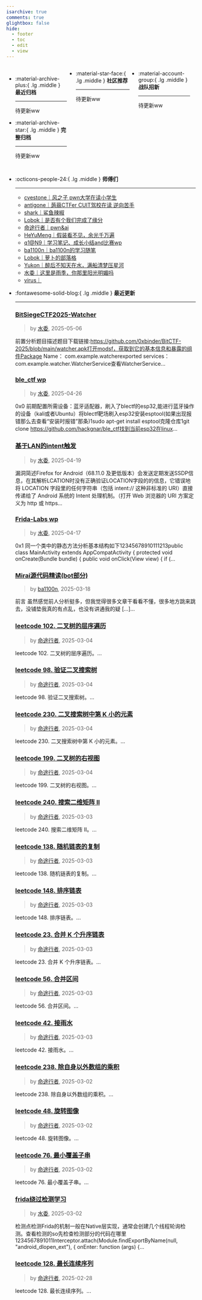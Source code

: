 ```yaml
---
isarchive: true
comments: true
glightbox: false
hide:
  - footer
  - toc
  - edit
  - view
---
```


<div class="grid" style="display: grid;grid-template-columns: 32% 33% 32%;" markdown>

<div class="grid cards" style="display: grid; grid-template-columns: 1fr;" markdown>

-   :material-archive-plus:{ .lg .middle } __最近归档__

    ---

    待更新ww


-   :material-archive-star:{ .lg .middle } __完整归档__

    ---

    待更新ww



</div>

<div class="grid cards" markdown>

-   :material-star-face:{ .lg .middle } __社区推荐__

    ---

    待更新ww


</div>

<div class="grid cards" markdown>

-   :material-account-group:{ .lg .middle } __战队招新__

    ---

    待更新ww


</div>

</div>

<div class="grid cards" markdown>

-   :octicons-people-24:{ .lg .middle } __师傅们__

    ---
    - [cvestone｜风之子 pwn大学在读小学生](https://www.su-cvestone.cn/)
    - [antigone｜蒟蒻CTFer CUIT驾校在读 逆向苦手](https://antigone4224.github.io/)
    - [shark｜鲨鱼辣椒](https://www.shark45.cn/)
    - [Lobok｜是否有个我们完成了缘分](http://dis4.cn/)
    - [命途行者｜pwn&ai](https://blog.csdn.net/qq_62172019/)
    - [HeYuMeng｜假装看不见，余光千万遍](http://www.heyumeng.online/)
    - [q1@N9｜学习笔记、成长小结and比赛wp](https://qsheep24.wordpress.com)
    - [ba1100n｜ba1100n的学习随笔](http://www.ba1100n.tech)
    - [Lobok｜萝卜的部落格](https://dis4.cn)
    - [Yukon｜醉后不知天在水，满船清梦压星河](https://yukon.icu)
    - [水委｜这里是雨季，你那里阳光明媚吗](https://arch3rn4r.github.io)
    - [virus｜](https://megachar0x01.github.io)

</div>
<div class="grid cards" markdown>

-   :fontawesome-solid-blog:{ .lg .middle } __最近更新__

    ---
    ### [BitSiegeCTF2025-Watcher](http://arch3rn4r.github.io/2025/05/06/BitSiegeCTF2025-Watcher/)  
    >by [水委](https://arch3rn4r.github.io), 2025-05-06

    前置分析题目描述题目下载链接:https://github.com/0xbinder/BitCTF-2025/blob/main/watcher.apk打开modsf，获取到它的基本信息和暴露的组件Package Name： com.example.watcherexported services：com.example.watcher.WatcherService查看WatcherService...
    ### [ble_ctf wp](http://arch3rn4r.github.io/2025/04/26/%E4%BB%8Eble-ctf%E5%AD%A6%E8%93%9D%E7%89%99/)  
    >by [水委](https://arch3rn4r.github.io), 2025-04-26

    0x0 前期配置所需设备：蓝牙适配器，刷入了blectf的esp32,能进行蓝牙操作的设备（kali或者Ubuntu）将blectf靶场刷入esp32安装esptool(如果出现报错那么去查看“安装时报错”那条)1sudo apt-get install esptool克隆仓库1git clone https://github.com/hackgnar/ble_ctf找到当前esp32在linux...
    ### [基于LAN的intent触发](http://arch3rn4r.github.io/2025/04/19/%E5%9F%BA%E4%BA%8ELAN%E7%9A%84intent%E8%A7%A6%E5%8F%91/)  
    >by [水委](https://arch3rn4r.github.io), 2025-04-19

    漏洞简述Firefox for Android（68.11.0 及更低版本）会发送定期发送SSDP信息，在其解析LCATION时没有正确验证LOCATION字段的的信息，它错误地将 LOCATION 字段里的任何字符串（包括 intent:// 这种非标准的 URI）直接传递给了 Android 系统的 Intent 处理机制。（打开 Web 浏览器的 URI 方案定义为 http 或 https...
    ### [Frida-Labs wp](http://arch3rn4r.github.io/2025/04/17/Frida-Labs-wp/)  
    >by [水委](https://arch3rn4r.github.io), 2025-04-17

    0x1 同一个类中的静态方法分析基本结构如下12345678910111213public class MainActivity extends AppCompatActivity {    protected void onCreate(Bundle bundle) {            public void onClick(View view) {                if (...
    ### [Mirai源代码精读(bot部分)](http://www.ba1100n.tech/iot_security/mirai%e6%ba%90%e4%bb%a3%e7%a0%81%e7%b2%be%e8%af%bbbot%e9%83%a8%e5%88%86/)  
    >by [ba1100n](http://www.ba1100n.tech), 2025-03-18

    前言 虽然感觉前人分析挺多，但我觉得很多文章干看看不懂，很多地方跳来跳去，没铺垫我真的有点乱，也没有讲通我的疑 […]...
    ### [leetcode 102. 二叉树的层序遍历](https://blog.csdn.net/qq_62172019/article/details/146025609)  
    >by [命途行者](https://blog.csdn.net/qq_62172019/), 2025-03-04

    leetcode 102. 二叉树的层序遍历。...
    ### [leetcode 98. 验证二叉搜索树](https://blog.csdn.net/qq_62172019/article/details/146025460)  
    >by [命途行者](https://blog.csdn.net/qq_62172019/), 2025-03-04

    leetcode 98. 验证二叉搜索树。...
    ### [leetcode 230. 二叉搜索树中第 K 小的元素](https://blog.csdn.net/qq_62172019/article/details/146025274)  
    >by [命途行者](https://blog.csdn.net/qq_62172019/), 2025-03-04

    leetcode 230. 二叉搜索树中第 K 小的元素。...
    ### [leetcode 199. 二叉树的右视图](https://blog.csdn.net/qq_62172019/article/details/146025165)  
    >by [命途行者](https://blog.csdn.net/qq_62172019/), 2025-03-04

    leetcode 199. 二叉树的右视图。...
    ### [leetcode 240. 搜索二维矩阵 II](https://blog.csdn.net/qq_62172019/article/details/145993919)  
    >by [命途行者](https://blog.csdn.net/qq_62172019/), 2025-03-03

    leetcode 240. 搜索二维矩阵 II。...
    ### [leetcode 138. 随机链表的复制](https://blog.csdn.net/qq_62172019/article/details/145993477)  
    >by [命途行者](https://blog.csdn.net/qq_62172019/), 2025-03-03

    leetcode 138. 随机链表的复制。...
    ### [leetcode 148. 排序链表](https://blog.csdn.net/qq_62172019/article/details/145993447)  
    >by [命途行者](https://blog.csdn.net/qq_62172019/), 2025-03-03

    leetcode 148. 排序链表。...
    ### [leetcode 23. 合并 K 个升序链表](https://blog.csdn.net/qq_62172019/article/details/145993201)  
    >by [命途行者](https://blog.csdn.net/qq_62172019/), 2025-03-03

    leetcode 23. 合并 K 个升序链表。...
    ### [leetcode 56. 合并区间](https://blog.csdn.net/qq_62172019/article/details/145992891)  
    >by [命途行者](https://blog.csdn.net/qq_62172019/), 2025-03-03

    leetcode 56. 合并区间。...
    ### [leetcode 42. 接雨水](https://blog.csdn.net/qq_62172019/article/details/145987312)  
    >by [命途行者](https://blog.csdn.net/qq_62172019/), 2025-03-03

    leetcode 42. 接雨水。...
    ### [leetcode 238. 除自身以外数组的乘积](https://blog.csdn.net/qq_62172019/article/details/145964643)  
    >by [命途行者](https://blog.csdn.net/qq_62172019/), 2025-03-02

    leetcode 238. 除自身以外数组的乘积。...
    ### [leetcode 48. 旋转图像](https://blog.csdn.net/qq_62172019/article/details/145964538)  
    >by [命途行者](https://blog.csdn.net/qq_62172019/), 2025-03-02

    leetcode 48. 旋转图像。...
    ### [leetcode 76. 最小覆盖子串](https://blog.csdn.net/qq_62172019/article/details/145964325)  
    >by [命途行者](https://blog.csdn.net/qq_62172019/), 2025-03-02

    leetcode 76. 最小覆盖子串。...
    ### [frida绕过检测学习](http://arch3rn4r.github.io/2025/03/02/frida%E7%BB%95%E8%BF%87%E6%A3%80%E6%B5%8B%E5%AD%A6%E4%B9%A0/)  
    >by [水委](https://arch3rn4r.github.io), 2025-03-02

    检测点检测Frida的机制一般在Native层实现，通常会创建几个线程轮询检测。查看检测的so先检查检测部分的代码在哪里1234567891011Interceptor.attach(Module.findExportByName(null, "android_dlopen_ext"),      {          onEnter: function (args) {...
    ### [leetcode 128. 最长连续序列](https://blog.csdn.net/qq_62172019/article/details/145925385)  
    >by [命途行者](https://blog.csdn.net/qq_62172019/), 2025-02-28

    leetcode 128. 最长连续序列。...

</div>
